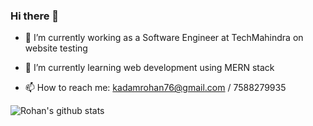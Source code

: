 ### Hi there 👋
- 🔭 I’m currently working as a Software Engineer at TechMahindra on website testing
- 🌱 I’m currently learning web development using MERN stack

- 📫 How to reach me: kadamrohan76@gmail.com / 7588279935

![Rohan's github stats](https://github-readme-stats.vercel.app/api?username=rohankadam1395)
<!--
**rohankadam1395/rohankadam1395** is a ✨ _special_ ✨ repository because its `README.md` (this file) appears on your GitHub profile.

Here are some ideas to get you started:

- 🔭 I’m currently working on ...
- 🌱 I’m currently learning ...
- 👯 I’m looking to collaborate on ...
- 🤔 I’m looking for help with ...
- 💬 Ask me about ...
- 📫 How to reach me: ...
- 😄 Pronouns: ...
- ⚡ Fun fact: ...
-->
